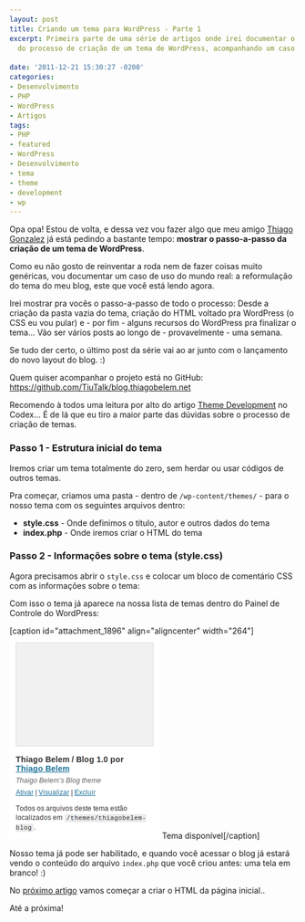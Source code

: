 ```yaml
---
layout: post
title: Criando um tema para WordPress - Parte 1
excerpt: Primeira parte de uma série de artigos onde irei documentar o passo-a-passo
  do processo de criação de um tema de WordPress, acompanhando um caso do mundo real.

date: '2011-12-21 15:30:27 -0200'
categories:
- Desenvolvimento
- PHP
- WordPress
- Artigos
tags:
- PHP
- featured
- WordPress
- Desenvolvimento
- tema
- theme
- development
- wp
---
```

<p>Opa opa! Estou de volta, e dessa vez vou fazer algo que meu amigo <a href="http://thiagogonzalez.com/" target="_blank">Thiago Gonzalez</a> já está pedindo a bastante tempo: <strong>mostrar o passo-a-passo da criação de um tema de WordPress</strong>.</p>
<p>Como eu não gosto de reinventar a roda nem de fazer coisas muito genéricas, vou documentar um caso de uso do mundo real: a reformulação do tema do meu blog, este que você está lendo agora.</p>
<p>Irei mostrar pra vocês o passo-a-passo de todo o processo: Desde a criação da pasta vazia do tema, criação do HTML voltado pra WordPress (o CSS eu vou pular) e - por fim - alguns recursos do WordPress pra finalizar o tema... Vão ser vários posts ao longo de - provavelmente - uma semana.</p>
<p>Se tudo der certo, o último post da série vai ao ar junto com o lançamento do novo layout do blog. :)</p>
<p>Quem quiser acompanhar o projeto está no GitHub: <a href="https://github.com/TiuTalk/blog.thiagobelem.net" target="_blank">https://github.com/TiuTalk/blog.thiagobelem.net</a></p>
<p>Recomendo à todos uma leitura por alto do artigo <a href="http://codex.wordpress.org/Theme_Development" target="_blank">Theme Development</a> no Codex... É de lá que eu tiro a maior parte das dúvidas sobre o processo de criação de temas.</p>
<h3>Passo 1 - Estrutura inicial do tema</h3>
<p>Iremos criar um tema totalmente do zero, sem herdar ou usar códigos de outros temas.</p>
<p>Pra começar, criamos uma pasta - dentro de <code>/wp-content/themes/</code> - para o nosso tema com os seguintes arquivos dentro:</p>
<ul>
<li><strong>style.css</strong> - Onde definimos o título, autor e outros dados do tema</li>
<li><strong>index.php</strong> - Onde iremos criar o HTML do tema</li>
</ul>
<h3>Passo 2 - Informações sobre o tema (style.css)</h3>
<p>Agora precisamos abrir o <code>style.css</code> e colocar um bloco de comentário CSS com as informações sobre o tema:</p>
<div data-gist-id="1506849" data-gist-show-loading="false"></div>
<p>Com isso o tema já aparece na nossa lista de temas dentro do Painel de Controle do WordPress:</p>
<p>[caption id="attachment_1896" align="aligncenter" width="264"]<img class="size-full wp-image-1896" title="tema-style" src="/assets/uploads/2011/12/tema-style.png" alt="" width="264" height="356" /> Tema disponível[/caption]</p>
<p>Nosso tema já pode ser habilitado, e quando você acessar o blog já estará vendo o conteúdo do arquivo <code>index.php</code> que você criou antes: uma tela em branco! :)</p>
<p>No <a href="http://blog.thiagobelem.net/criando-um-tema-para-wordpress-parte-2/">próximo artigo</a> vamos começar a criar o HTML da página inicial..</p>
<p>Até a próxima!</p>
